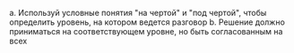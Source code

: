 a. Используй условные понятия "на чертой" и "под чертой", чтобы определить уровень, на котором ведется разговор
b.  Решение должно приниматься на соответствующем уровне, но быть согласованным на всех

